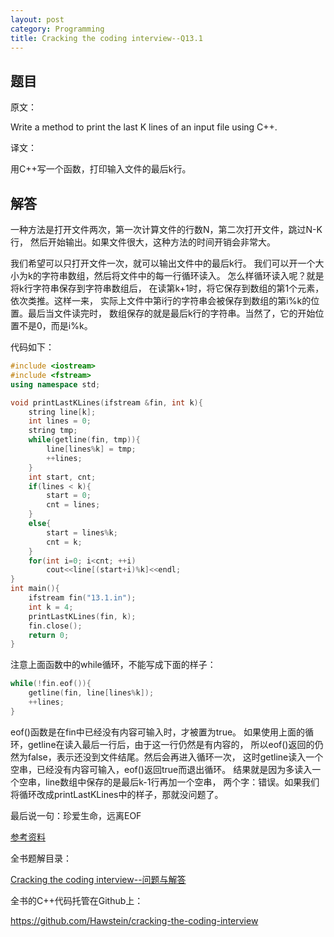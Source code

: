 ```yaml
---
layout: post
category: Programming
title: Cracking the coding interview--Q13.1
---
```


## 题目

原文：

Write a method to print the last K lines of an input file using C++.

译文：

用C++写一个函数，打印输入文件的最后k行。

## 解答

一种方法是打开文件两次，第一次计算文件的行数N，第二次打开文件，跳过N-K行，
然后开始输出。如果文件很大，这种方法的时间开销会非常大。

我们希望可以只打开文件一次，就可以输出文件中的最后k行。
我们可以开一个大小为k的字符串数组，然后将文件中的每一行循环读入。
怎么样循环读入呢？就是将k行字符串保存到字符串数组后，
在读第k+1时，将它保存到数组的第1个元素，依次类推。这样一来，
实际上文件中第i行的字符串会被保存到数组的第i%k的位置。最后当文件读完时，
数组保存的就是最后k行的字符串。当然了，它的开始位置不是0，而是i%k。

代码如下：

```cpp
#include <iostream>
#include <fstream>
using namespace std;

void printLastKLines(ifstream &fin, int k){
    string line[k];
    int lines = 0;
    string tmp;
    while(getline(fin, tmp)){
        line[lines%k] = tmp;
        ++lines;
    }
    int start, cnt;
    if(lines < k){
        start = 0;
        cnt = lines;
    }
    else{
        start = lines%k;
        cnt = k;
    }
    for(int i=0; i<cnt; ++i)
        cout<<line[(start+i)%k]<<endl;
}
int main(){
    ifstream fin("13.1.in");
    int k = 4;
    printLastKLines(fin, k);
    fin.close();
    return 0;
}
```

注意上面函数中的while循环，不能写成下面的样子：

```cpp
while(!fin.eof()){
	getline(fin, line[lines%k]);
	++lines;
}
```

eof()函数是在fin中已经没有内容可输入时，才被置为true。
如果使用上面的循环，getline在读入最后一行后，由于这一行仍然是有内容的，
所以eof()返回的仍然为false，表示还没到文件结尾。然后会再进入循环一次，
这时getline读入一个空串，已经没有内容可输入，eof()返回true而退出循环。
结果就是因为多读入一个空串，line数组中保存的是最后k-1行再加一个空串，
两个字：错误。如果我们将循环改成printLastKLines中的样子，那就没问题了。

最后说一句：珍爱生命，远离EOF

[参考资料](http://blog.csdn.net/shuilan0066/article/details/4669451)


全书题解目录：

[Cracking the coding interview--问题与解答](/posts/ctci-solutions-contents.html)

全书的C++代码托管在Github上：

<https://github.com/Hawstein/cracking-the-coding-interview>
